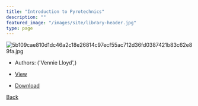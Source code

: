 ```yaml
---
title: "Introduction to Pyrotechnics"
description: ""
featured_image: "/images/site/library-header.jpg"
type: page
---
```


![5b109cae810d1dc46a2c18e26814c97ecf55ac712d36fd0387421b83c62e89fa.jpg](https://drive.google.com/uc?export=view&id=1i5f1eF1wtnpOQ5V4oYB7rKPaulZYh-il)
* Authors: ('Vennie Lloyd',)
* [View](https://drive.google.com/uc?export=view&id=1Xn9HfsVn3lAH0l3VsMMVEQShkS-3bVW4)

* [Download](https://drive.google.com/uc?export=download&id=1Xn9HfsVn3lAH0l3VsMMVEQShkS-3bVW4)

[Back](http://localhost:1313/library/ebooks/
)